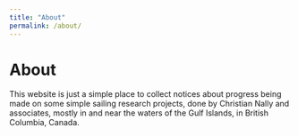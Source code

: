 ```yaml
---
title: "About"
permalink: /about/
---
```

# About

This website is just a simple place to collect notices about progress being made on some simple sailing research projects, done by Christian Nally and associates, mostly in and near the waters of the Gulf Islands, in British Columbia, Canada.
